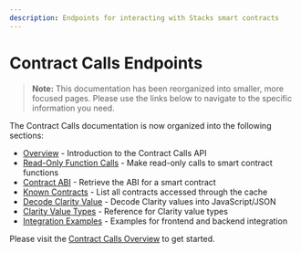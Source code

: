 ```yaml
---
description: Endpoints for interacting with Stacks smart contracts
---
```


# Contract Calls Endpoints

> **Note:** This documentation has been reorganized into smaller, more focused pages. Please use the links below to navigate to the specific information you need.

The Contract Calls documentation is now organized into the following sections:

- [Overview](contract-calls/README.md) - Introduction to the Contract Calls API
- [Read-Only Function Calls](contract-calls/read-only-calls.md) - Make read-only calls to smart contract functions
- [Contract ABI](contract-calls/contract-abi.md) - Retrieve the ABI for a smart contract
- [Known Contracts](contract-calls/known-contracts.md) - List all contracts accessed through the cache
- [Decode Clarity Value](contract-calls/decode-clarity-value.md) - Decode Clarity values into JavaScript/JSON
- [Clarity Value Types](contract-calls/clarity-value-types.md) - Reference for Clarity value types
- [Integration Examples](contract-calls/integration-examples.md) - Examples for frontend and backend integration

Please visit the [Contract Calls Overview](contract-calls/README.md) to get started.
